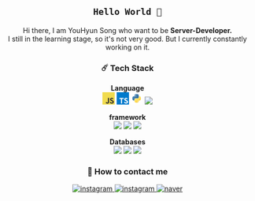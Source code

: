 <div align="center">
  
  ## ```Hello World 🤟```

  Hi there, I am YouHyun Song who want to be **Server-Developer.**<br>
  I still in the learning stage, so it's not very good. But I currently constantly working on it.


  ### ☄️ Tech Stack
  **Language**<br>
  <code><img height="25" src="https://raw.githubusercontent.com/github/explore/80688e429a7d4ef2fca1e82350fe8e3517d3494d/topics/javascript/javascript.png"></code>
  <code><img height="25" src="https://raw.githubusercontent.com/github/explore/80688e429a7d4ef2fca1e82350fe8e3517d3494d/topics/typescript/typescript.png"></code>
  <code><img height="25" src="https://raw.githubusercontent.com/github/explore/80688e429a7d4ef2fca1e82350fe8e3517d3494d/topics/python/python.png"></code>
  <code><img height="25" src="https://brandslogos.com/wp-content/uploads/images/large/java-logo-1.png"></code>
  
  **framework**<br>
  <code><img height="25" src="https://user-images.githubusercontent.com/68471917/121983799-dd9cdf00-cdcc-11eb-85bb-f6fd9edd7224.png"></code>
  <code><img height="25" src="https://media.vlpt.us/images/bbodela/post/55a2875f-62d3-47c4-9e90-b01d259e3921/express.png"></code>
  <code><img height="25" src="https://oopy.lazyrockets.com/api/v2/notion/image?src=https%3A%2F%2Fs3-us-west-2.amazonaws.com%2Fsecure.notion-static.com%2F5b6d5a6a-b8b2-4885-8b03-478901467ff5%2Fdjango.png&blockId=30537cd3-8fc3-453f-a129-ed9490da313b&width=256"></code>

  **Databases**<br>
  <code><img height="25" src="http://pngimg.com/uploads/mysql/mysql_PNG23.png"></code>
  <code><img height="25" src="https://media.vlpt.us/images/popawaw/post/731d0ec2-0f85-438d-98b2-6d7b6f3f84a6/1200px-Postgresql_elephant.png"></code>
  <code><img height="25" src="https://img.icons8.com/color/452/mongodb.png"></code>

  ### 🤝 How to contact me

  <a href="https://instagram.com/y_o_u_h_y_u_n" target="_blank">
  <img src=https://img.shields.io/badge/instagram-%23000000.svg?&style=for-the-badge&logo=instagram&logoColor=E4405F alt=instagram style="margin-bottom: 5px;"/>
  </a>
  <a href="https://instagram.com/y_o_u_h_y_u_n" target="_blank">
  <img src=https://img.shields.io/badge/gmail-%23000000.svg?&style=for-the-badge&logo=gmail&logoColor=EA4335 alt=instagram style="margin-bottom: 5px;" />
  </a>
  <a href="doong3373@naver.com" target="_blank">
  <img src=https://img.shields.io/badge/naver-%23000000.svg?&style=for-the-badge&logo=naver&logoColor=EA4335 alt=naver style="margin-bottom: 5px;" />
  </a>
</div>

